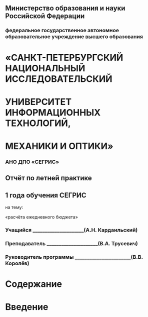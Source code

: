 ## Министерство образования и науки Российской Федерации
### федеральное государственное автономное образовательное учреждение высшего образования
# «САНКТ-ПЕТЕРБУРГСКИЙ НАЦИОНАЛЬНЫЙ ИССЛЕДОВАТЕЛЬСКИЙ
# УНИВЕРСИТЕТ ИНФОРМАЦИОННЫХ ТЕХНОЛОГИЙ,
# МЕХАНИКИ И ОПТИКИ»
### АНО ДПО «СЕГРИС»

## Отчёт по летней практике
## 1 года обучения СЕГРИС

на тему:

«расчёта ежедневного бюджета»

### Учащийся	_____________________(А.Н. Кардаильский)
### Преподаватель	_____________________(В.А. Трусевич)
### Руководитель программы 	_______________________(В.В. Королёв)
# Содержание

# Введение
